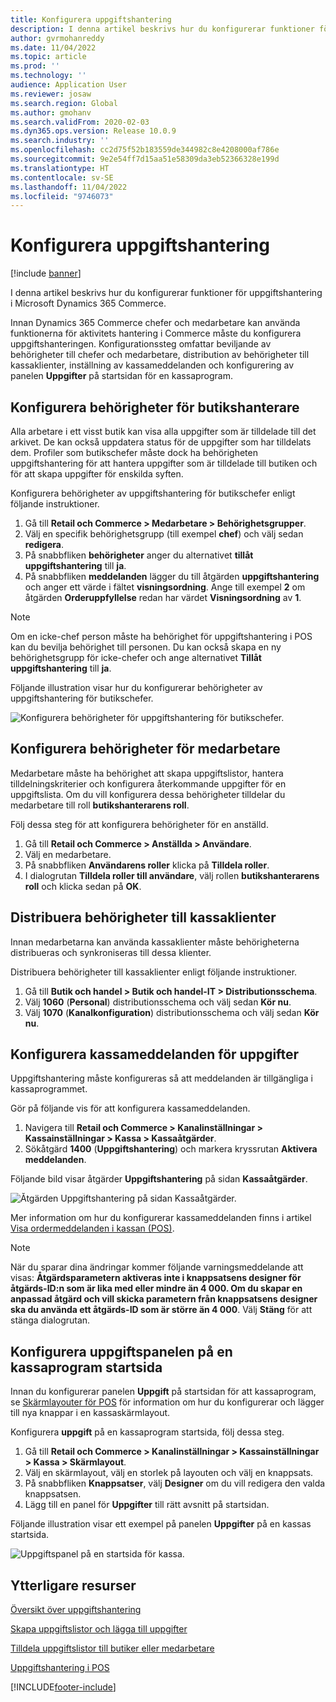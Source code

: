 ```yaml
---
title: Konfigurera uppgiftshantering
description: I denna artikel beskrivs hur du konfigurerar funktioner för uppgiftshantering i Microsoft Dynamics 365 Commerce.
author: gvrmohanreddy
ms.date: 11/04/2022
ms.topic: article
ms.prod: ''
ms.technology: ''
audience: Application User
ms.reviewer: josaw
ms.search.region: Global
ms.author: gmohanv
ms.search.validFrom: 2020-02-03
ms.dyn365.ops.version: Release 10.0.9
ms.search.industry: ''
ms.openlocfilehash: cc2d75f52b183559de344982c8e4208000af786e
ms.sourcegitcommit: 9e2e54ff7d15aa51e58309da3eb52366328e199d
ms.translationtype: HT
ms.contentlocale: sv-SE
ms.lasthandoff: 11/04/2022
ms.locfileid: "9746073"
---
```

# <a name="configure-task-management"></a>Konfigurera uppgiftshantering

[!include [banner](includes/banner.md)]

I denna artikel beskrivs hur du konfigurerar funktioner för uppgiftshantering i Microsoft Dynamics 365 Commerce.

Innan Dynamics 365 Commerce chefer och medarbetare kan använda funktionerna för aktivitets hantering i Commerce måste du konfigurera uppgiftshanteringen. Konfigurationssteg omfattar beviljande av behörigheter till chefer och medarbetare, distribution av behörigheter till kassaklienter, inställning av kassameddelanden och konfigurering av panelen **Uppgifter** på startsidan för en kassaprogram.

## <a name="configure-permissions-for-store-managers"></a>Konfigurera behörigheter för butikshanterare

Alla arbetare i ett visst butik kan visa alla uppgifter som är tilldelade till det arkivet. De kan också uppdatera status för de uppgifter som har tilldelats dem. Profiler som butikschefer måste dock ha behörigheten uppgiftshantering för att hantera uppgifter som är tilldelade till butiken och för att skapa uppgifter för enskilda syften.

Konfigurera behörigheter av uppgiftshantering för butikschefer enligt följande instruktioner.

1. Gå till **Retail och Commerce \> Medarbetare \> Behörighetsgrupper**.
1. Välj en specifik behörighetsgrupp (till exempel **chef**) och välj sedan **redigera**.
1. På snabbfliken **behörigheter** anger du alternativet **tillåt uppgiftshantering** till **ja**.
1. På snabbfliken **meddelanden** lägger du till åtgärden **uppgiftshantering** och anger ett värde i fältet **visningsordning**. Ange till exempel **2** om åtgärden **Orderuppfyllelse** redan har värdet **Visningsordning** av **1**.
    
> [!NOTE]
> Om en icke-chef person måste ha behörighet för uppgiftshantering i POS kan du bevilja behörighet till personen. Du kan också skapa en ny behörighetsgrupp för icke-chefer och ange alternativet **Tillåt uppgiftshantering** till **ja**.

Följande illustration visar hur du konfigurerar behörigheter av uppgiftshantering för butikschefer.

![Konfigurera behörigheter för uppgiftshantering för butikschefer.](media/HQ-POS-Tasks-Notifications-User-Permission.png)

## <a name="configure-permissions-for-employees"></a>Konfigurera behörigheter för medarbetare

Medarbetare måste ha behörighet att skapa uppgiftslistor, hantera tilldelningskriterier och konfigurera återkommande uppgifter för en uppgiftslista. Om du vill konfigurera dessa behörigheter tilldelar du medarbetare till roll **butikshanterarens roll**.

Följ dessa steg för att konfigurera behörigheter för en anställd.

1. Gå till **Retail och Commerce \> Anställda \> Användare**.
1. Välj en medarbetare.
1. På snabbfliken **Användarens roller** klicka på **Tilldela roller**.
1. I dialogrutan **Tilldela roller till användare**, välj rollen **butikshanterarens roll** och klicka sedan på **OK**.

## <a name="distribute-permissions-to-pos-clients"></a>Distribuera behörigheter till kassaklienter

Innan medarbetarna kan använda kassaklienter måste behörigheterna distribueras och synkroniseras till dessa klienter.

Distribuera behörigheter till kassaklienter enligt följande instruktioner.

1. Gå till **Butik och handel \> Butik och handel-IT \> Distributionsschema**.
1. Välj **1060** (**Personal**) distributionsschema och välj sedan **Kör nu**.
1. Välj **1070** (**Kanalkonfiguration**) distributionsschema och välj sedan **Kör nu**.

## <a name="configure-pos-notifications-for-tasks"></a>Konfigurera kassameddelanden för uppgifter

Uppgiftshantering måste konfigureras så att meddelanden är tillgängliga i kassaprogrammet.

Gör på följande vis för att konfigurera kassameddelanden.

1. Navigera till **Retail och Commerce \> Kanalinställningar \> Kassainställningar \> Kassa \> Kassaåtgärder**.
1. Sökåtgärd **1400** (**Uppgiftshantering**) och markera kryssrutan **Aktivera meddelanden**.

Följande bild visar åtgärder **Uppgiftshantering** på sidan **Kassaåtgärder**.

![Åtgärden Uppgiftshantering på sidan Kassaåtgärder.](media/HQ-POS-Tasks-Notifications.png)

Mer information om hur du konfigurerar kassameddelanden finns i artikel [Visa ordermeddelanden i kassan (POS)](notifications-pos.md).

> [!NOTE]
> När du sparar dina ändringar kommer följande varningsmeddelande att visas: **Åtgärdsparametern aktiveras inte i knappsatsens designer för åtgärds-ID:n som är lika med eller mindre än 4 000. Om du skapar en anpassad åtgärd och vill skicka parametern från knappsatsens designer ska du använda ett åtgärds-ID som är större än 4 000**. Välj **Stäng** för att stänga dialogrutan.


## <a name="configure-the-tasks-tile-on-a-pos-application-home-page"></a>Konfigurera uppgiftspanelen på en kassaprogram startsida

Innan du konfigurerar panelen **Uppgift** på startsidan för att kassaprogram, se [Skärmlayouter för POS](pos-screen-layouts.md) för information om hur du konfigurerar och lägger till nya knappar i en kassaskärmlayout.

Konfigurera **uppgift** på en kassaprogram startsida, följ dessa steg.

1. Gå till **Retail och Commerce \> Kanalinställningar \> Kassainställningar \> Kassa \> Skärmlayout**.
1. Välj en skärmlayout, välj en storlek på layouten och välj en knappsats.
1. På snabbfliken **Knappsatser**, välj **Designer** om du vill redigera den valda knappsatsen.
1. Lägg till en panel för **Uppgifter** till rätt avsnitt på startsidan.

Följande illustration visar ett exempel på panelen **Uppgifter** på en kassas startsida.

![Uppgiftspanel på en startsida för kassa.](media/POS-home-screen-tasks-button-image.png)

## <a name="additional-resources"></a>Ytterligare resurser

[Översikt över uppgiftshantering](task-mgmt-overview.md)

[Skapa uppgiftslistor och lägga till uppgifter](task-mgmt-create-lists.md)

[Tilldela uppgiftslistor till butiker eller medarbetare](task-mgmt-assign-lists.md)

[Uppgiftshantering i POS](task-mgmt-POS.md)


[!INCLUDE[footer-include](../includes/footer-banner.md)]
